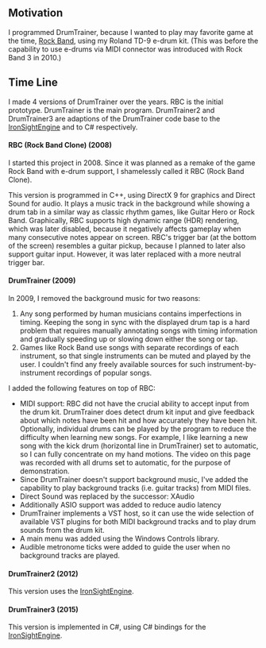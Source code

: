 ## Motivation
I programmed DrumTrainer, because I wanted to play may favorite game at the time, [Rock Band](https://en.wikipedia.org/wiki/Rock_Band), using my Roland TD-9 e-drum kit.
(This was before the capability to use e-drums via MIDI connector was introduced with Rock Band 3 in 2010.)

## Time Line
I made 4 versions of DrumTrainer over the years. RBC is the initial prototype. DrumTrainer is the main program. DrumTrainer2 and DrumTrainer3 are adaptions of the DrumTrainer code base to the [IronSightEngine](https://rcsepp.github.io/index.html?view=IronSightEngine) and to C# respectively.

#### RBC (Rock Band Clone) (2008)
I started this project in 2008. Since it was planned as a remake of the game Rock Band with e-drum support, I shamelessly called it RBC (Rock Band Clone).

This version is programmed in C++, using DirectX 9 for graphics and Direct Sound for audio. It plays a music track in the background while showing a drum tab in a similar way as classic rhythm games, like Guitar Hero or Rock Band.
Graphically, RBC supports high dynamic range (HDR) rendering, which was later disabled, because it negatively affects gameplay when many consecutive notes appear on screen.
RBC's trigger bar (at the bottom of the screen) resembles a guitar pickup, because I planned to later also support guitar input. However, it was later replaced with a more neutral trigger bar.


#### DrumTrainer (2009)
In 2009, I removed the background music for two reasons:
1. Any song performed by human musicians contains imperfections in timing. Keeping the song in sync with the displayed drum tap is a hard problem that requires manually annotating songs with timing information and gradually speeding up or slowing down either the song or tap.
2. Games like Rock Band use songs with separate recordings of each instrument, so that single instruments can be muted and played by the user. I couldn't find any freely available sources for such instrument-by-instrument recordings of popular songs.

I added the following features on top of RBC:
* MIDI support: RBC did not have the crucial ability to accept input from the drum kit. DrumTrainer does detect drum kit input and give feedback about which notes have been hit and how accurately they have been hit. Optionally, individual drums can be played by the program to reduce the difficulty when learning new songs. For example, I like learning a new song with the kick drum (horizontal line in DrumTrainer) set to automatic, so I can fully concentrate on my hand motions. The video on this page was recorded with all drums set to automatic, for the purpose of demonstration.
* Since DrumTrainer doesn't support background music, I've added the capability to play background tracks (i.e. guitar tracks) from MIDI files.
* Direct Sound was replaced by the successor: XAudio
* Additionally ASIO support was added to reduce audio latency
* DrumTrainer implements a VST host, so it can use the wide selection of available VST plugins for both MIDI background tracks and to play drum sounds from the drum kit.
* A main menu was added using the Windows Controls library.
* Audible metronome ticks were added to guide the user when no background tracks are played.


#### DrumTrainer2 (2012)
This version uses the [IronSightEngine](https://rcsepp.github.io/index.html?view=IronSightEngine).


#### DrumTrainer3 (2015)
This version is implemented in C#, using C# bindings for the [IronSightEngine](https://rcsepp.github.io/index.html?view=IronSightEngine).